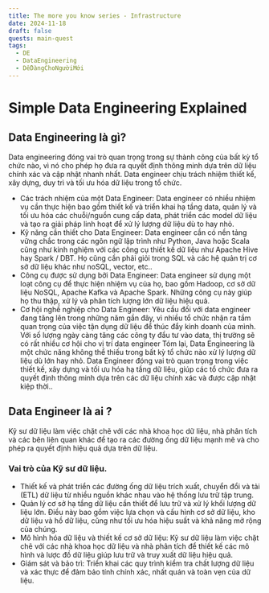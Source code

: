 ```yaml
---
title: The more you know series - Infrastructure
date: 2024-11-18
draft: false
quests: main-quest
tags:
  - DE
  - DataEngineering
  - DễDàngChoNgườiMới
---
```

# Simple Data Engineering Explained

## Data Engineering là gì?
Data engineering đóng vai trò quan trọng trong sự thành công của bất kỳ tổ chức nào, vì nó cho phép họ đưa ra quyết định thông minh dựa trên dữ liệu chính xác và cập nhật nhanh nhất. Data engineer chịu trách nhiệm thiết kế, xây dựng, duy trì và tối ưu hóa dữ liệu trong tổ chức.
- Các trách nhiệm của một Data Engineer:
Data engineer có nhiều nhiệm vụ cần thực hiện bao gồm thiết kế và triển khai hạ tầng data, quản lý và tối ưu hóa các chuỗi/nguồn cung cấp data, phát triển các model dữ liệu và tạo ra giải pháp linh hoạt để xử lý lượng dữ liệu dù to hay nhỏ.
- Kỹ năng cần thiết cho Data Engineer:
Data engineer cần có nền tảng vững chắc trong các ngôn ngữ lập trình như Python, Java hoặc Scala cũng như kinh nghiệm với các công cụ thiết kế dữ liệu như Apache Hive hay Spark / DBT. Họ cũng cần phải giỏi trong SQL và các hệ quản trị cơ sở dữ liệu khác như noSQL, vector, etc..
- Công cụ được sử dụng bởi Data Engineer:
Data engineer sử dụng một loạt công cụ để thực hiện nhiệm vụ của họ, bao gồm Hadoop, cơ sở dữ liệu NoSQL, Apache Kafka và Apache Spark. Những công cụ này giúp họ thu thập, xử lý và phân tích lượng lớn dữ liệu hiệu quả.
- Cơ hội nghề nghiệp cho Data Engineer:
Yêu cầu đối với data engineer đang tăng lên trong những năm gần đây, vì nhiều tổ chức nhận ra tầm quan trọng của việc tận dụng dữ liệu để thúc đẩy kinh doanh của mình. Với số lượng ngày càng tăng các công ty đầu tư vào data, thị trường sẽ có rất nhiều cơ hội cho vị trí data engineer
Tóm lại, Data Engineering là một chức năng không thể thiếu trong bất kỳ tổ chức nào xử lý lượng dữ liệu dù lớn hay nhỏ. Data Engineer đóng vai trò quan trọng trong việc thiết kế, xây dựng và tối ưu hóa hạ tầng dữ liệu, giúp các tổ chức đưa ra quyết định thông minh dựa trên các dữ liệu chính xác và được cập nhật kiệp thời..

## Data Engineer là ai ?
Kỹ sư dữ liệu làm việc chặt chẽ với các nhà khoa học dữ liệu, nhà phân tích và các bên liên quan khác để tạo ra các đường ống dữ liệu mạnh mẽ và cho phép ra quyết định hiệu quả dựa trên dữ liệu.

### Vai trò của Kỹ sư dữ liệu.
- Thiết kế và phát triển các đường ống dữ liệu trích xuất, chuyển đổi và tải (ETL) dữ liệu từ nhiều nguồn khác nhau vào hệ thống lưu trữ tập trung.
- Quản lý cơ sở hạ tầng dữ liệu cần thiết để lưu trữ và xử lý khối lượng dữ liệu lớn. Điều này bao gồm việc lựa chọn và cấu hình cơ sở dữ liệu, kho dữ liệu và hồ dữ liệu, cũng như tối ưu hóa hiệu suất và khả năng mở rộng của chúng.
- Mô hình hóa dữ liệu và thiết kế cơ sở dữ liệu: Kỹ sư dữ liệu làm việc chặt chẽ với các nhà khoa học dữ liệu và nhà phân tích để thiết kế các mô hình và lược đồ dữ liệu giúp lưu trữ và truy xuất dữ liệu hiệu quả.
- Giám sát và bảo trì: Triển khai các quy trình kiểm tra chất lượng dữ liệu và xác thực để đảm bảo tính chính xác, nhất quán và toàn vẹn của dữ liệu.
